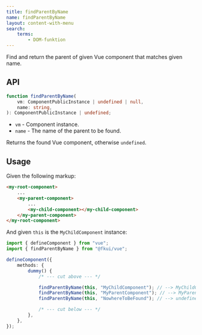 ```yaml
---
title: findParentByName
name: findParentByName
layout: content-with-menu
search:
    terms:
        - DOM-funktion
---
```


Find and return the parent of given Vue component that matches given name.

## API

```ts nocompile
function findParentByName(
    vm: ComponentPublicInstance | undefined | null,
    name: string,
): ComponentPublicInstance | undefined;
```

- `vm` - Component instance.
- `name` - The name of the parent to be found.

Returns the found Vue component, otherwise `undefined`.

## Usage

Given the following markup:

```html static
<my-root-component>
    ...
    <my-parent-component>
        ...
        <my-child-component></my-child-component>
    </my-parent-component>
</my-root-component>
```

And given `this` is the `MyChildComponent` instance:

```ts
import { defineComponent } from "vue";
import { findParentByName } from "@fkui/vue";

defineComponent({
    methods: {
        dummy() {
            /* --- cut above --- */

            findParentByName(this, "MyChildComponent"); // --> MyChildComponent
            findParentByName(this, "MyParentComponent"); // --> MyParentComponent
            findParentByName(this, "NowhereToBeFound"); // --> undefined

            /* --- cut below --- */
        },
    },
});
```
